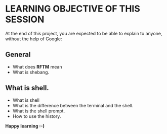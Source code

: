 # LEARNING OBJECTIVE OF THIS SESSION

At the end of this project, you are expected to be able to explain to anyone, without the help of Google:

## General
* What does **RFTM** mean
* What is shebang.

## What is shell.
* What is shell
* What is the difference between the terminal and the shell.
* What is the shell prompt.
* How to use the history.

**Happy learning :-)**
